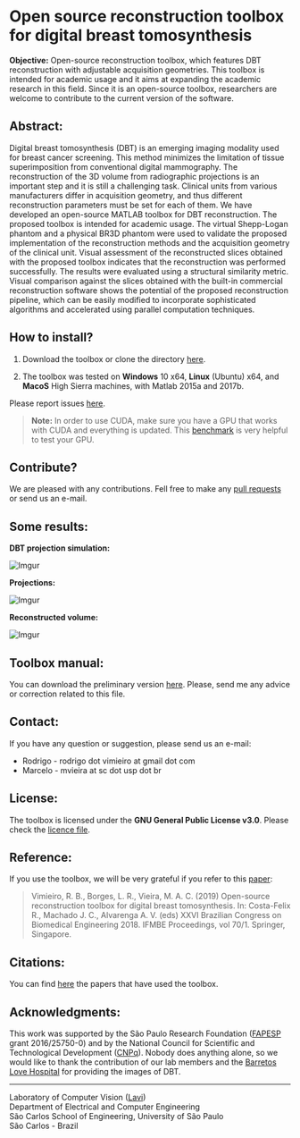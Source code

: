 Open source reconstruction toolbox for digital breast tomosynthesis
======

**Objective:** Open-source reconstruction toolbox, which features DBT reconstruction with adjustable acquisition geometries. This toolbox is intended for academic usage and it aims at expanding the academic research in this field. Since it is an open-source toolbox, researchers are welcome to contribute to the current version of the software.

## Abstract:

 Digital breast tomosynthesis (DBT) is an emerging imaging modality used for breast cancer screening. This method minimizes the limitation of tissue superimposition from conventional digital mammography. The reconstruction of the 3D volume from radiographic projections is an important step and it is still a challenging task. Clinical units from various manufacturers differ in acquisition geometry, and thus different reconstruction parameters must be set for each of them. We have developed an open-source MATLAB toolbox for DBT reconstruction. The proposed toolbox is intended for academic usage. The virtual Shepp-Logan phantom and a physical BR3D phantom were used to validate the proposed implementation of the reconstruction methods and the acquisition geometry of the clinical unit. Visual assessment of the reconstructed slices obtained with the proposed toolbox indicates that the reconstruction was performed successfully. The results were evaluated using a structural similarity metric. Visual comparison against the slices obtained with the built-in commercial reconstruction software shows the potential of the proposed reconstruction pipeline, which can be easily modified to incorporate sophisticated algorithms and accelerated using parallel computation techniques.

## How to install?

 1. Download the toolbox or clone the directory [here](https://github.com/LAVI-USP/DBT-Reconstruction.git).
 
 3. The toolbox was tested on **Windows** 10 x64, **Linux** (Ubuntu) x64, and **MacoS** High Sierra machines, with Matlab 2015a and 2017b. 

Please report issues [here](https://github.com/LAVI-USP/DBT-Reconstruction/issues).

> **Note:** In order to use CUDA, make sure you have a GPU that works with CUDA and everything is updated. This [benchmark](https://www.mathworks.com/help/distcomp/examples/benchmarking-a-b-on-the-gpu.html) is very helpful to test your GPU.

## Contribute? 

We are pleased with any contributions. Fell free to make any [pull requests](https://github.com/LAVI-USP/DBT-Reconstruction/pulls) or send us an e-mail.


## Some results:

**DBT projection simulation:**

![Imgur](https://i.imgur.com/tcgqs8I.gif?1)


**Projections:**

![Imgur](https://i.imgur.com/VXk6MFi.gif?2)


**Reconstructed volume:**

![Imgur](https://i.imgur.com/R9tB35f.gif?2)

## Toolbox manual:

You can download the preliminary version [here](https://drive.google.com/open?id=1djW9QzB8bEjT1KBqStUR0gVOViPc_SO3). Please, send me any advice or correction related to this file.

## Contact:

If you have any question or suggestion, please send us an e-mail:

- Rodrigo - rodrigo dot vimieiro at gmail dot com
- Marcelo - mvieira at sc dot usp dot br

## License:

The toolbox is licensed under the **GNU General Public License v3.0**. Please check the [licence file](https://github.com/LAVI-USP/DBT-Reconstruction/blob/master/LICENSE).

## Reference:

If you use the toolbox, we will be very grateful if you refer to this [paper](https://www.researchgate.net/publication/328583525_Open-source_reconstruction_toolbox_for_digital_breast_tomosynthesis):

> Vimieiro, R. B., Borges, L. R., Vieira, M. A. C. (2019) Open-source reconstruction toolbox for digital
breast tomosynthesis. In: Costa-Felix R., Machado J. C., Alvarenga A. V. (eds) XXVI Brazilian Congress on Biomedical Engineering 2018. IFMBE Proceedings, vol 70/1. Springer, Singapore.

## Citations:

You can find [here](https://scholar.google.com.br/scholar?oi=bibs&hl=pt-BR&cites=3156269064066227282) the papers that have used the toolbox.

## Acknowledgments:

This work was supported by the São Paulo Research Foundation ([FAPESP](http://www.fapesp.br/) grant 2016/25750-0) and by the National Council for Scientific and Technological Development ([CNPq](http://www.cnpq.br/)). Nobody does anything alone, so we would like to thank the contribution of our lab members and the [Barretos Love Hospital](https://www.hcancerbarretos.com.br) for providing the images of DBT.

---

Laboratory of Computer Vision ([Lavi](http://iris.sel.eesc.usp.br/lavi/))  
Department of Electrical and Computer Engineering  
São Carlos School of Engineering, University of São Paulo  
São Carlos - Brazil  
